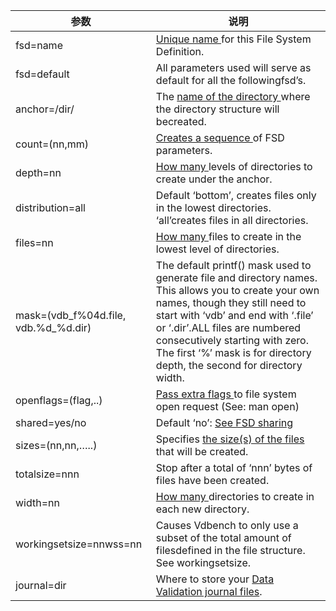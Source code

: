 | 参数                                 | 说明                                                         |
| ------------------------------------ | ------------------------------------------------------------ |
| fsd=name                             | [Unique name ](#_bookmark161)for this File System Definition. |
| fsd=default                          | All parameters used will serve as default for all the followingfsd’s. |
| anchor=/dir/                         | The [name of the directory ](#_bookmark162)where the directory structure will becreated. |
| count=(nn,mm)                        | [Creates a sequence ](#_bookmark84)of FSD parameters.        |
| depth=nn                             | [How many ](#_bookmark167)levels of directories to create under the anchor. |
| distribution=all                     | Default ‘bottom’, creates files only in the lowest directories. ‘all’creates files in all directories. |
| files=nn                             | [How many ](#_bookmark168)files to create in the lowest level of directories. |
| mask=(vdb_f%04d.file, vdb.%d_%d.dir) | The default printf() mask used to generate file and directory names. This allows you to create your own names, though they still need to start with ‘vdb’ and end with ‘.file’ or ‘.dir’.ALL files are numbered consecutively starting with zero. The first ‘%’ mask is for directory depth, the second for directory width. |
| openflags=(flag,..)                  | [Pass extra flags ](#_bookmark170)to file system open request (See: man open) |
| shared=yes/no                        | Default ‘no’: [See FSD sharing](#_bookmark164)               |
| sizes=(nn,nn,…..)                    | Specifies [the size(s) of the files ](#_bookmark169)that will be created. |
| totalsize=nnn                        | Stop after a total of ‘nnn’ bytes of files have been created. |
| width=nn                             | [How many ](#_bookmark166)directories to create in each new directory. |
| workingsetsize=nnwss=nn              | Causes Vdbench to only use a subset of the total amount of filesdefined in the file structure. See workingsetsize. |
| journal=dir                          | Where to store your [Data Validation journal files](#_bookmark89). |